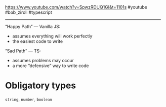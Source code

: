https://www.youtube.com/watch?v=SpwzRDUQ1GI&t=1101s
#youtube  #bob_ziroll  #typescript 


-----------

“Happy Path” — Vanilla JS:
- assumes everything will work perfectly
- the easiest code to write

“Sad Path” — TS:
- assumes problems may occur
- a more “defensive” way to write code


# Obligatory types

`string`, `number`, `boolean`





















